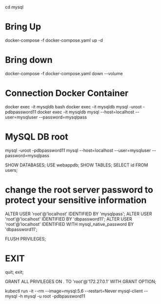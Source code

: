 

cd mysql

# Bring Up
docker-compose -f docker-compose.yaml up -d

# Bring down
docker-compose -f docker-compose.yaml down --volume


# Connection Docker Container
docker exec -it mysqldb bash
docker exec -it mysqldb mysql -uroot -pdbpassword11
docker exec -it mysqldb mysql --host=localhost --user=mysqluser --password=mysqlpass

# MySQL DB root
mysql -uroot -pdbpassword11
mysql --host=localhost --user=mysqluser --password=mysqlpass


SHOW DATABASES;
USE webappdb;
SHOW TABLES;
SELECT id FROM users;

# change the root server password to protect your sensitive information
ALTER USER 'root'@'localhost' IDENTIFIED BY 'mysqlpass';
ALTER USER 'root'@'localhost' IDENTIFIED BY 'dbpassword11'; 
ALTER USER 'root'@'localhost' IDENTIFIED WITH mysql_native_password BY 'dbpassword11';

FLUSH PRIVILEGES;


# EXIT
quit;
exit;



GRANT ALL PRIVILEGES ON *.* TO 'root'@'172.27.0.1' WITH GRANT OPTION;




kubectl run -it --rm --image=mysql:5.6 --restart=Never mysql-client -- mysql -h mysql -u root -pdbpassword11


